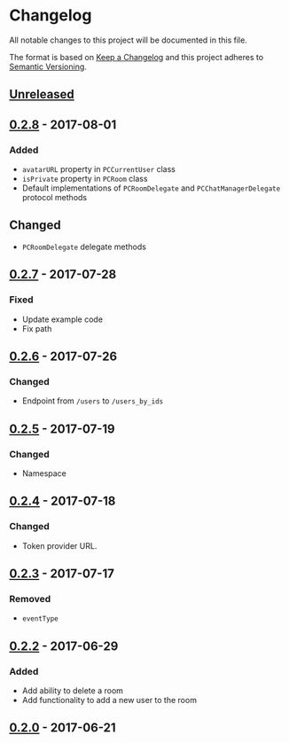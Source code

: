 # Changelog
All notable changes to this project will be documented in this file.

The format is based on [Keep a Changelog](http://keepachangelog.com/en/1.0.0/)
and this project adheres to [Semantic Versioning](http://semver.org/spec/v2.0.0.html).

## [Unreleased](https://github.com/pusher/chat-api-swift/compare/0.2.8...HEAD)

## [0.2.8](https://github.com/pusher/chat-api-swift/compare/0.2.7...0.2.8) - 2017-08-01
### Added
- `avatarURL` property in `PCCurrentUser` class
- `isPrivate` property in `PCRoom` class
- Default implementations of `PCRoomDelegate` and `PCChatManagerDelegate` protocol methods

## Changed
- `PCRoomDelegate` delegate methods

## [0.2.7](https://github.com/pusher/chat-api-swift/compare/0.2.6...0.2.7) - 2017-07-28
### Fixed
- Update example code
- Fix path

## [0.2.6](https://github.com/pusher/chat-api-swift/compare/0.2.5...0.2.6) - 2017-07-26
### Changed
- Endpoint from `/users` to `/users_by_ids`

## [0.2.5](https://github.com/pusher/chat-api-swift/compare/0.2.4...0.2.5) - 2017-07-19
### Changed
- Namespace

## [0.2.4](https://github.com/pusher/chat-api-swift/compare/0.2.3...0.2.4) - 2017-07-18
### Changed
- Token provider URL.

## [0.2.3](https://github.com/pusher/chat-api-swift/compare/0.2.2...0.2.3) - 2017-07-17
### Removed
- `eventType`

## [0.2.2](https://github.com/pusher/chat-api-swift/compare/0.2.0...0.2.2) - 2017-06-29
### Added
- Add ability to delete a room
- Add functionality to add a new user to the room

## [0.2.0](https://github.com/pusher/chat-api-swift/compare/0.1.28...0.2.0) - 2017-06-21
